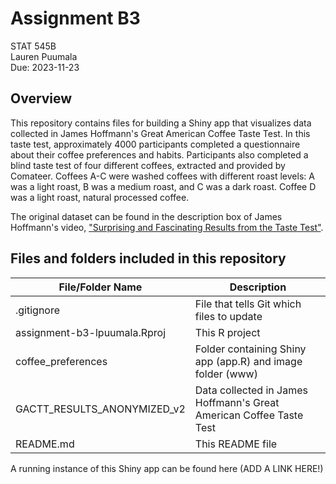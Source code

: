 # Assignment B3  
STAT 545B  
Lauren Puumala  
Due: 2023-11-23  

## Overview
This repository contains files for building a Shiny app that visualizes data collected in James Hoffmann's Great American Coffee Taste Test. In this taste test, approximately 4000 participants completed a questionnaire about their coffee preferences and habits. Participants also completed a blind taste test of four different coffees, extracted and provided by Comateer. Coffees A-C were washed coffees with different roast levels: A was a light roast, B was a medium roast, and C was a dark roast. Coffee D was a light roast, natural processed coffee.  

The original dataset can be found in the description box of James Hoffmann's video, ["Surprising and Fascinating Results from the Taste Test"](https://www.youtube.com/watch?v=bMOOQfeloH0).  

## Files and folders included in this repository  
File/Folder Name | Description  
-----------------|------------  
.gitignore | File that tells Git which files to update  
assignment-b3-lpuumala.Rproj | This R project
coffee_preferences | Folder containing Shiny app (app.R) and image folder (www)  
GACTT_RESULTS_ANONYMIZED_v2 | Data collected in James Hoffmann's Great American Coffee Taste Test  
README.md | This README file  

A running instance of this Shiny app can be found here (ADD A LINK HERE!)
